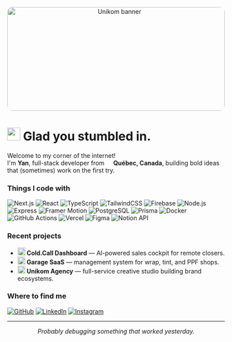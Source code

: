 <!-- Banner -->
<p align="center">
  <img 
    src="https://scontent.fyhu2-1.fna.fbcdn.net/v/t39.30808-6/503614412_122127491804829439_8640354785603918126_n.jpg?_nc_cat=108&ccb=1-7&_nc_sid=cc71e4&_nc_ohc=OtmMQpYrItEQ7kNvwHZMc-r&_nc_oc=AdmS9K-L-CgDeLsdxunI1rY2wh8x0SXflz9hvIGLgy49-c9sK3fL4r0pyiPAsOozfNA&_nc_zt=23&_nc_ht=scontent.fyhu2-1.fna&_nc_gid=EZoF8c_YBSRVeAoZU_AVwA&oh=00_Afe4iYrmGw9EbD1yrpxq9uAKBxgbTncBJ_vuHNXTSkDQTA&oe=68F314A5" 
    alt="Unikom banner"
    width="100%"
    style="border-radius:12px; object-fit:cover; max-height:240px;"
  />
</p>

<h1><img src="https://emojis.slackmojis.com/emojis/images/1531849430/4246/blob-sunglasses.gif?1531849430" width="30"/> Glad you stumbled in.</h1>

<p>Welcome to my corner of the internet!<br>
I'm <b>Yan</b>, full-stack developer from <img src="https://cdn-icons-png.flaticon.com/512/197/197430.png" width="13"/> <b>Québec, Canada</b>, building bold ideas that (sometimes) work on the first try.</p>

<h3>Things I code with</h3>

<p>
  <img alt="Next.js" src="https://img.shields.io/badge/-Next.js-000000?style=flat-square&logo=next.js&logoColor=white" />
  <img alt="React" src="https://img.shields.io/badge/-React-45b8d8?style=flat-square&logo=react&logoColor=white" />
  <img alt="TypeScript" src="https://img.shields.io/badge/-TypeScript-007ACC?style=flat-square&logo=typescript&logoColor=white" />
  <img alt="TailwindCSS" src="https://img.shields.io/badge/-TailwindCSS-38B2AC?style=flat-square&logo=tailwind-css&logoColor=white" />
  <img alt="Firebase" src="https://img.shields.io/badge/-Firebase-FFCA28?style=flat-square&logo=firebase&logoColor=white" />
  <img alt="Node.js" src="https://img.shields.io/badge/-Node.js-43853d?style=flat-square&logo=node.js&logoColor=white" />
  <img alt="Express" src="https://img.shields.io/badge/-Express-000000?style=flat-square&logo=express&logoColor=white" />
  <img alt="Framer Motion" src="https://img.shields.io/badge/-Framer_Motion-EF007A?style=flat-square&logo=framer&logoColor=white" />
  <img alt="PostgreSQL" src="https://img.shields.io/badge/-PostgreSQL-336791?style=flat-square&logo=postgresql&logoColor=white" />
  <img alt="Prisma" src="https://img.shields.io/badge/-Prisma-2D3748?style=flat-square&logo=prisma&logoColor=white" />
  <img alt="Docker" src="https://img.shields.io/badge/-Docker-2496ED?style=flat-square&logo=docker&logoColor=white" />
  <img alt="GitHub Actions" src="https://img.shields.io/badge/-GitHub_Actions-2088FF?style=flat-square&logo=github-actions&logoColor=white" />
  <img alt="Vercel" src="https://img.shields.io/badge/-Vercel-000000?style=flat-square&logo=vercel&logoColor=white" />
  <img alt="Figma" src="https://img.shields.io/badge/-Figma-F24E1E?style=flat-square&logo=figma&logoColor=white" />
  <img alt="Notion API" src="https://img.shields.io/badge/-Notion_API-000000?style=flat-square&logo=notion&logoColor=white" />
</p>

<h3>Recent projects</h3>
<ul>
  <li><b><img src="https://em-content.zobj.net/thumbs/240/apple/354/rocket_1f680.png" width="18" /> Cold.Call Dashboard</b> — AI-powered sales cockpit for remote closers.</li>
  <li><b><img src="https://em-content.zobj.net/thumbs/240/apple/354/gear_2699-fe0f.png" width="18" /> Garage SaaS</b> — management system for wrap, tint, and PPF shops.</li>
  <li><b><img src="https://em-content.zobj.net/thumbs/240/apple/354/globe-showing-americas_1f30e.png" width="18" /> Unikom Agency</b> — full-service creative studio building brand ecosystems.</li>
</ul>

<h3>Where to find me</h3>
<p>
  <a href="https://github.com/tonpoteyan" target="_blank"><img alt="GitHub" src="https://img.shields.io/badge/GitHub-%2312100E.svg?&style=for-the-badge&logo=github&logoColor=white" /></a>
  <a href="https://www.linkedin.com/in/yan-luque" target="_blank"><img alt="LinkedIn" src="https://img.shields.io/badge/LinkedIn-%230077B5.svg?&style=for-the-badge&logo=linkedin&logoColor=white" /></a>
  <a href="https://www.instagram.com/unikom.ca" target="_blank"><img alt="Instagram" src="https://img.shields.io/badge/Instagram-%23E4405F.svg?&style=for-the-badge&logo=instagram&logoColor=white" /></a>
</p>

<hr/>
<p align="center"><i>Probably debugging something that worked yesterday.</i></p>

